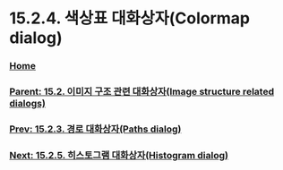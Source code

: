 # 15.2.4. 색상표 대화상자(Colormap dialog)

### [Home](./00-home.md)
### [Parent: 15.2. 이미지 구조 관련 대화상자(Image structure related dialogs)](./15-02-00-image-structure-related-dialogs.md)
### [Prev: 15.2.3. 경로 대화상자(Paths dialog)](./15-02-03-00-paths-dialog.md)
### [Next: 15.2.5. 히스토그램 대화상자(Histogram dialog)](./15-02-05-histogram-dialog.md)
